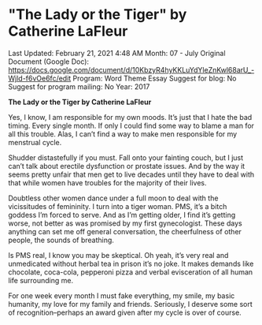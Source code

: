 # "The Lady or the Tiger" by Catherine LaFleur

Last Updated: February 21, 2021 4:48 AM
Month: 07 - July
Original Document (Google Doc): https://docs.google.com/document/d/10KbzyR4hyKKLuYdYleZnKwl68arU_-Wjld-f6vOe6fc/edit
Program: Word Theme Essay
Suggest for blog: No
Suggest for program mailing: No
Year: 2017

**The Lady or the Tiger by Catherine LaFleur**

Yes, I know, I am responsible for my own moods. It’s just that I hate the bad timing. Every single month. If only I could find some way to blame a man for all this trouble. Alas, I can’t find a way to make men responsible for my menstrual cycle.

Shudder distastefully if you must. Fall onto your fainting couch, but I just can’t talk about erectile dysfunction or prostate issues. And by the way it seems pretty unfair that men get to live decades until they have to deal with that while women have troubles for the majority of their lives.

Doubtless other women dance under a full moon to deal with the vicissitudes of femininity. I turn into a tiger woman. PMS, it’s a bitch goddess I’m forced to serve. And as I’m getting older, I find it’s getting worse, not better as was promised by my first gynecologist. These days anything can set me off general conversation, the cheerfulness of other people, the sounds of breathing.

Is PMS real, I know you may be skeptical. Oh yeah, it’s very real and unmedicated without herbal tea in prison it’s no joke. It makes demands like chocolate, coca-cola, pepperoni pizza and verbal evisceration of all human life surrounding me.

For one week every month I must fake everything, my smile, my basic humanity, my love for my family and friends. Seriously, I deserve some sort of recognition–perhaps an award given after my cycle is over of course.
